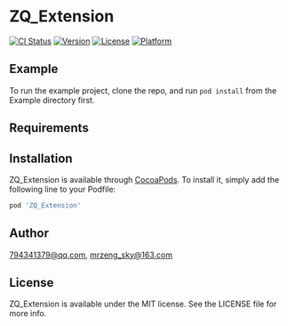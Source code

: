 # ZQ_Extension

[![CI Status](https://img.shields.io/travis/794341379@qq.com/ZQ_Extension.svg?style=flat)](https://travis-ci.org/794341379@qq.com/ZQ_Extension)
[![Version](https://img.shields.io/cocoapods/v/ZQ_Extension.svg?style=flat)](https://cocoapods.org/pods/ZQ_Extension)
[![License](https://img.shields.io/cocoapods/l/ZQ_Extension.svg?style=flat)](https://cocoapods.org/pods/ZQ_Extension)
[![Platform](https://img.shields.io/cocoapods/p/ZQ_Extension.svg?style=flat)](https://cocoapods.org/pods/ZQ_Extension)

## Example

To run the example project, clone the repo, and run `pod install` from the Example directory first.

## Requirements

## Installation

ZQ_Extension is available through [CocoaPods](https://cocoapods.org). To install
it, simply add the following line to your Podfile:

```ruby
pod 'ZQ_Extension'
```

## Author

794341379@qq.com, mrzeng_sky@163.com

## License

ZQ_Extension is available under the MIT license. See the LICENSE file for more info.
